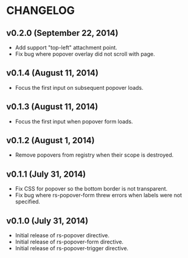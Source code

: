 # CHANGELOG

## v0.2.0 (September 22, 2014)

- Add support "top-left" attachment point.
- Fix bug where popover overlay did not scroll with page.

## v0.1.4 (August 11, 2014)

- Focus the first input on subsequent popover loads.

## v0.1.3 (August 11, 2014)

- Focus the first input when popover form loads.

## v0.1.2 (August 1, 2014)

- Remove popovers from registry when their scope is destroyed.

## v0.1.1 (July 31, 2014)

- Fix CSS for popover so the bottom border is not transparent.
- Fix bug where rs-popover-form threw errors when labels were not specified.

## v0.1.0 (July 31, 2014)

- Initial release of rs-popover directive.
- Initial release of rs-popover-form directive.
- Initial release of rs-popover-trigger directive.
